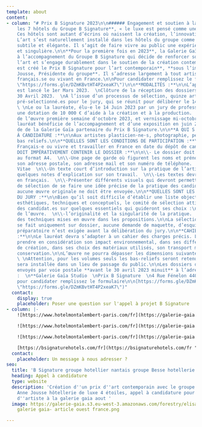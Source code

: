 ```yaml
---
template: about
content:
- column: "# Prix B Signature 2023\n\n###### Engagement et soutien à la création contemporaine\n\n**Dans
    les 7 hôtels du Groupe B Signature**, « le luxe est pensé comme une émotion».
    Ces hôtels sont autant d’écrins où naissent la création, l’innovation et la poésie.
    L’art s’est naturellement installé dans les hôtels du groupe comme une signature
    subtile et élégante. Il s’agit de faire vivre au public une expérience sensible
    et singulière.\n\n**Pour la première fois en 2023**, la Galerie Gaïa participe
    à l’accompagnement du Groupe B Signature qui décide de renforcer son lien avec
    l’art et s’engage durablement dans le soutien de la création contemporaine.\n\n**Ainsi
    est créé le Prix B Signature pour l’art contemporain**, **sous l’impulsion d’Anne
    Jousse, Présidente du groupe**. Il s’adresse largement à tout artiste plasticien.ne
    français.se ou vivant en France.\n\nPour candidater remplissez le formulaire  \n[https://forms.gle/DZmKBvtHT4P2xeaK7](https://forms.gle/DZmKBvtHT4P2xeaK7
    \"https://forms.gle/DZmKBvtHT4P2xeaK7\")\n\n**MODALITÉS :**\n\nL’appel à candidature
    est lancé le 1er Mars 2023.  \nClôture de la réception des dossiers papier le
    30 Avril 2023.  \nA l’issue d’un processus de sélection, quinze artistes sont
    pré-selectionné.es pour le jury, qui se réunit pour délibérer le 14 Juin 2023.
    \ \nLe ou la lauréate, élu·e le 14 Juin 2023 par un jury de professionnels, reçoit
    une dotation de 10 000 € d’aide à la création et à la production.  \nLivraison
    de l’œuvre première semaine d'octobre 2023, et vernissage mi-octobre 2023.\n\nL’artiste
    lauréat bénéficie de l’accompagnement et d’une exposition en juin 2024, au sein
    de de la Galerie Gaïa partenaire du Prix B Signature.\n\n**A QUI S'ADRESSE L'APPEL
    À CANDIDATURE :**\n\nAux artistes plasticien·ne·s, photographie, peinture, sculpture
    bas reliefs.\n\n**QUELLES SONT LES CONDITIONS DE PARTICIPATION :**\n\n\\-Être
    Français·e ou vivre et travailler en France en date du dépôt de candidature.\n\n**QUE
    DOIT IMPÉRATIVEMENT CONTENIR LE DOSSIER :**\n\n\\- Le dossier doit être présenté
    au format A4.  \n\\-Une page de garde où figurent les noms et prénoms du candidat·e,
    son adresse postale, son adresse mail et son numéro de téléphone.  \n\\-Un Curriculum
    Vitae  \n\\-Un texte court d’introduction sur la pratique de l’artiste ainsi que
    quelques notes d’explication sur son travail.  \n\\-Les textes devront être rédigés
    en français.  \n\\-Présenter différents visuels qui devront permettre au comité
    de sélection de se faire une idée précise de la pratique des candidat.e.s\n\nAttention,
    aucune œuvre originale ne doit être envoyée.\n\n**QUELLES SONT LES ATTENTES ARTISTIQUES
    DU JURY :**\n\nBien qu’il soit difficile d’établir une liste objective de critères
    esthétiques, techniques et conceptuels, le comité de sélection attire l’attention
    des candidat.es sur quelques essentiels qui guideront ses choix :\n\n\\-l’éco-conception
    de l’œuvre.  \n\\-l’originalité et la singularité de la pratique.  \n\\-la maîtrise
    des techniques mises en œuvre dans les propositions.\n\nLa sélection du lauréat.e
    se fait uniquement sur dossier, aucune demande de maquette, d’esquisse ou de dessin
    préparatoire n’est exigée avant la délibération du jury.\n\n**CAHIER DES CHARGES
    :**\n\nLe lauréat devra s’adapter à un cahier des charges précis. L’œuvre devra
    prendre en considération son impact environnemental, dans ses différentes étapes
    de création, dans ses choix des matériaux utilisés, son transport mais aussi sa
    conservation.\n\nL’œuvre ne pourra dépasser les dimensions suivantes: 200x127cm.
    \ \nAttention, pour les volumes seuls les bas-reliefs seront retenus.  \nL’œuvre
    sera installée dans un lieu de passage du public.\n\nLes dossiers devront être
    envoyés par voie postale **avant le 30 avril 2023 minuit** à l’adresse suivante
    :  \n**Galerie Gaïa Studio  \nPrix B Signature  \n4 Rue Fénelon 44000 Nantes**\n\n**RAPPEL**
    pour candidater remplissez le formulaire\n\n[https://forms.gle/DZmKBvtHT4P2xeaK7](https://forms.gle/DZmKBvtHT4P2xeaK7
    \"https://forms.gle/DZmKBvtHT4P2xeaK7\")"
  contact:
    display: true
    placeholder: Poser une question sur l'appel à projet B Signature
- column: |-
    ![https://www.hotelmontalembert-paris.com/fr](https://galerie-gaia.s3.eu-west-3.amazonaws.com/forestry/galerie gaia - hotel montalembert-entree-003.jpg "hotel montalembert")

    ![https://www.hotelmontalembert-paris.com/fr](https://galerie-gaia.s3.eu-west-3.amazonaws.com/forestry/galerie gaia - hotel montalembert-Montalembert-J2-0616-23121_retoucheFA copie.jpg "hotel montalembert")

    ![https://www.hotelmontalembert-paris.com/fr](https://galerie-gaia.s3.eu-west-3.amazonaws.com/forestry/Capture d’écran 2023-03-10 à 15.46.11.png "hotel montalembert manuel merida")Œuvre de Manuel Merida installée dans le hall de l'Hôtel Montalembert Paris

    [https://bsignaturehotels.com/fr](https://bsignaturehotels.com/fr "https://bsignaturehotels.com/fr")
  contact:
    placeholder: Un message à nous adresser ?
seo:
  title: 'B Signature groupe hotellier nantais groupe Besse hotellerie de luxe '
  heading: Appel à candidature
  type: website
  description: 'Création d''un prix d''art contemporain avec le groupe nantais B Signature
    Anne Jousse hôtellerie de luxe 4 étoiles, appel à candidature pour une residence
    d''artiste à la galerie gaia aout '
  image: https://galerie-gaia.s3.eu-west-3.amazonaws.com/forestry/elisabeth givre-
    galerie gaia- article ouest france.png

---
```

